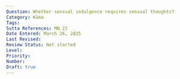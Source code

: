 ```yaml
---
Question: Whether sensual indulgence requires sensual thoughts?
Category: Kāma
Tags:
Sutta References: MN 22
Date Entered: March 26, 2025
Last Revised:
Review Status: Not started
Level: 
Priority: 
Number: 
Draft: true
---
```

